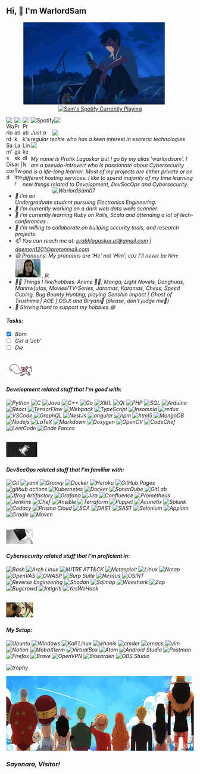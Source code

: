 <h2> Hi, 👋 I'm WarlordSam </h2>
<p style="text-align: center;">
  <img height="220" width="380" src="https://raw.githubusercontent.com/warlordsam07/warlordsam07/master/assets/5cms.gif" alt="GIF Image" style="margin-right: 20px;" />
  &nbsp;&nbsp;
 <a href="https://open.spotify.com/user/2acs3ecfjhdltjj8lnep5asb8?si=ce25b550ed6f46d0%3F_authfailed%3D1&nd=1"><img width="420" height="auto" src="https://novatorem2-nu.vercel.app/api/spotify?background_color=0d1117&border_color=FFA2FE" alt="Sam's Spotify Currently Playing" target="_blank" class="auto" rel="noopener noreferrer"/></a>
</p>



<a href="https://discord.com/users/WarlordSam#5451">
  <img align="left" alt="WarlordSam's Discord" width="22px" src="https://raw.githubusercontent.com/peterthehan/peterthehan/master/assets/discord.svg" />
</a>
<a href="https://twitter.com/warlordsam077">
  <img align="left" alt="Pratik Lagaskar | Twitter" width="22px" src="https://raw.githubusercontent.com/peterthehan/peterthehan/master/assets/twitter.svg" />
</a>
<a href="https://www.linkedin.com/in/pratik-lagaskar-a8747b20a/">
  <img align="left" alt="Pratik's LinkedIN" width="22px" src="https://raw.githubusercontent.com/peterthehan/peterthehan/master/assets/linkedin.svg" />
</a>
<a href="https://open.spotify.com/user/2acs3ecfjhdltjj8lnep5asb8">
  <img align="left" src="https://img.shields.io/badge/Spotify-%231ED760.svg?&style=flat-square&logo=spotify&logoColor=white" alt="Spotify">
</a>

![](https://komarev.com/ghpvc/?username=warlordsam07&color=green)

<img align='right' src="https://github-readme-stats.vercel.app/api?username=warlordsam07&show_icons=true&theme=radical" width="380">
<p><em>Just a regular techie who has a keen interest in esoteric technologies <br><img src="https://media.giphy.com/media/WUlplcMpOCEmTGBtBW/giphy.gif" width="30"><br><br>
 My name is Pratik Lagaskar but I go by my alias 'warlordsam'. I am a pseudo-introvert who is passionate about Cybersecurity and is a life-long learner. Most of my projects are either private or on different hosting services. I like to spend majority of my time learning new things related to Development, DevSecOps and Cybersecurity. 
 
 <img align="right" src="https://github-readme-streak-stats.herokuapp.com/?user=warlordsam07&count_private=true&theme=radical" alt="WarlordSam07" width="380" />
 
 - 📙 I’m an Undergraduate student pursuing Electronics Engineering.                                 
- 🔭 I’m currently working on a dark web data wells scanner.
- 🌱 I’m currently learning Ruby on Rails, Scala and attending a lot of tech-conferences .
- 👯 I’m willing to collaborate on building security tools, and research projects.
- 📫 You can reach me at: pratiklagaskar.pl@gmail.com | daemon1201@protonmail.com
- 😄 Pronouns: My pronouns are 'He' not 'Him', coz I'll never be him: <img height="50" src="https://raw.githubusercontent.com/warlordsam07/warlordsam07/master/assets/elliot3.gif"/> , jk
 - 🐱‍💻 Things I like/hobbies: Anime 🐱‍👤, Manga, Light Novels, Donghuas, Manhw(u)as, Movies/TV-Series, Jdramas, Kdramas, Chess, Speed Cubing, Bug Bounty Hunting, playing Genshin Impact | Ghost of Tsushima | AOE | OSU! and Biryani🤤 (please, don't judge me🙂) 
 - 🎯 Striving hard to support my hobbies.😅
  
  #### Tasks:
  - [x] Born
  - [ ] Get a 'Job'
  - [ ] Die 
 
 ## <img height="40" src="https://raw.githubusercontent.com/warlordsam07/warlordsam07/master/assets/ani1.gif"/>
 #### Development related stuff that I'm good with:
 <p>
  <img alt="Python" src="https://img.shields.io/badge/Python-14354C.svg?style=flat-square&logo=python&logoColor=white">
  <img alt="C" src="https://img.shields.io/badge/C-14354C.svg?style=flat-square&logo=c&logoColor=white">
  <img alt="Java" src="https://img.shields.io/badge/Java-ED8B00?style=flat-square&logo=java&logoColor=white" />
  <img alt="C++" src="https://custom-icon-badges.herokuapp.com/badge/C++-9C033A.svg?style=flat-square&logo=cpp2&logoColor=white">
  <img alt="Go" src="https://img.shields.io/badge/Go-0072FF.svg?style=flat-square&logo=go&logoColor=white" />
  <img alt="XML" src="https://img.shields.io/badge/XML-00A0C1.svg?style=flat-square&logo=xml&logoColor=white" />
  <img alt="Qt" src="https://img.shields.io/badge/Qt-00B0F0.svg?style=flat-square&logo=qt&logoColor=white" />
  <img alt="PHP" src="https://img.shields.io/badge/PHP-777BB4.svg?style=flat-square&logo=php&logoColor=white">
  <img alt="SQL" src="https://custom-icon-badges.herokuapp.com/badge/SQL-025E8C.svg?style=flat-square&logo=database&logoColor=white">
  <img alt="Arduino" src="https://img.shields.io/badge/-Arduino-00979D?style=flat-square&logo=Arduino&logoColor=white">
  <img alt="React" src="https://img.shields.io/badge/-React-45b8d8?style=flat-square&logo=react&logoColor=white" />
  <img alt="TensorFlow" src="https://img.shields.io/badge/TensorFlow-FF6F00.svg?logo=TensorFlow&logoColor=white">
  <img alt="Webpack" src="https://img.shields.io/badge/-Webpack-8DD6F9?style=flat-square&logo=webpack&logoColor=white" /> 
  <img alt="TypeScript" src="https://img.shields.io/badge/-TypeScript-007ACC?style=flat-square&logo=typescript&logoColor=white" />
  <img alt="Insomnia" src="https://img.shields.io/badge/-Insomnia-5849BE?style=flat-square&logo=insomnia&logoColor=white" />
  <img alt="redux" src="https://img.shields.io/badge/-Redux-764ABC?style=flat-square&logo=redux&logoColor=white" />
  <img alt="VSCode" src="https://img.shields.io/badge/Visual_Studio_Code-0078D4?style=flat-square&logo=visual%20studio%20code&logoColor=white" /> 
  <img alt="GraphQL" src="https://img.shields.io/badge/-GraphQL-E10098?style=flat-square&logo=graphql&logoColor=white" />
  <img alt="NestJs" src="https://img.shields.io/badge/-NestJs-ea2845?style=flat-square&logo=nestjs&logoColor=white" />
  <img alt="angular" src="https://img.shields.io/badge/-Angular-DD0031?style=flat-square&logo=angular&logoColor=white" />
  <img alt="npm" src="https://img.shields.io/badge/-NPM-CB3837?style=flat-square&logo=npm&logoColor=white" />
  <img alt="html5" src="https://img.shields.io/badge/-HTML5-E34F26?style=flat-square&logo=html5&logoColor=white" />
  <img alt="MongoDB" src="https://img.shields.io/badge/-MongoDB-13aa52?style=flat-square&logo=mongodb&logoColor=white" />
  <img alt="Nodejs" src="https://img.shields.io/badge/-Nodejs-43853d?style=flat-square&logo=Node.js&logoColor=white" />
  <img alt="LaTeX" src="https://img.shields.io/badge/LaTeX-008080.svg?style=flat-square&logo=LaTeX&logoColor=white">
  <img alt="Markdown" src="https://img.shields.io/badge/Markdown-000000.svg?style=flat-square&logo=markdown&logoColor=white">
  <img alt="Doxygen" src="https://img.shields.io/badge/-Doxygen-0074C7.svg?style=flat-square&logo=doxygen&logoColor=white">
  <img alt="OpenCV" src="https://img.shields.io/badge/-OpenCV-008080.svg?style=flat-square&logo=opencv&logoColor=white">
  <img alt="CodeChef" src="https://img.shields.io/badge/-CodeChef-078F00.svg?style=flat-square&logo=codechef&logoColor=white">
  <img alt="LeetCode" src="https://img.shields.io/badge/-LeetCode-45b8d8?style=flat-square&logo=leetcode&logoColor=white">
  <img alt="Code Forces" src="https://img.shields.io/badge/-CodeForces-00979D.svg?style=flat-square&logo=codeforces&logoColor=white">
</p>


## <img height="40" src="https://raw.githubusercontent.com/warlordsam07/warlordsam07/master/assets/lelouch.gif"/>
#### DevSecOps related stuff that I'm familiar with:
  <p>
   <img alt="Git" src="https://img.shields.io/badge/Git-F05032?style=flat-square&logo=git&logoColor=white" /> 
   <img alt="yaml" src="https://img.shields.io/badge/YAML-00A0C1.svg?style=flat-square&logo=yaml&logoColor=white" />
   <img alt="Groovy" src="https://img.shields.io/badge/-Groovy-00979D.svg?style=flat-square&logo=groovy&logoColor=white" />
   <img alt="Docker" src="https://img.shields.io/badge/-Docker-46a2f1?style=flat-square&logo=docker&logoColor=white" />
   <img alt="Heroku" src="https://img.shields.io/badge/-Heroku-430098?style=flat-square&logo=heroku&logoColor=white" />
   <img alt="GitHub Pages" src="https://img.shields.io/badge/GitHub%20Pages-327FC7.svg?style=flat-square&logo=github&logoColor=white">
   <img alt="github actions" src="https://img.shields.io/badge/-Github_Actions-2088FF?style=flat-square&logo=github-actions&logoColor=white" />
    <img alt="Kubernetes" src="https://img.shields.io/badge/-Kubernetes-0078D4?style=flat-square&logo=kubernetes&logoColor=white" />
    <img alt="Docker" src="https://img.shields.io/badge/-Docker-DD0031?style=flat-square&logo=docker&logoColor=white" />
    <img alt="SonarQube" src="https://img.shields.io/badge/-SonarQube-4F4B8D.svg?style=flat-square&logo=sonarqube&logoColor=white" />
    <img alt="GitLab" src="https://img.shields.io/badge/-GitLab-8DD6F9?style=flat-square&logo=gitlab&logoColor=white" />
    <img alt="Jfrog Artifactory" src="https://img.shields.io/badge/-Jfrog-5D5D5D.svg?style=flat-square&logo=jfrog&logoColor=white" />
    <img alt="Grafana" src="https://img.shields.io/badge/-Grafana-QA8A00.svg?style=flat-square&logo=grafana&logoColor=white" />
    <img alt="Jira" src="https://img.shields.io/badge/-Jira-97C8F5.svg?style=flat-square&logo=jira&logoColor=white" />
    <img alt="Confluence" src="https://img.shields.io/badge/-Confluence-4F4B8D.svg?style=flat-square&logo=confluence&logoColor=white" />
    <img alt="Prometheus" src="https://img.shields.io/badge/-Prometheus-DD0031?style=flat-square&logo=prometheus&logoColor=white" />
    <img alt="Jenkins" src="https://img.shields.io/badge/-Jenkins-97C8F5.svg?style=flat-square&logo=jenkins&logoColor=white" />
    <img alt="Chef" src="https://img.shields.io/badge/-Chef-PJ4F00.svg?style=flat-square&logo=chef&logoColor=white" />
    <img alt="Ansible" src="https://img.shields.io/badge/-Ansible-95C8F5.svg?style=flat-square&logo=ansible&logoColor=white" />
    <img alt="Terraform" src="https://img.shields.io/badge/-Terraform-036B7C.svg?style=flat-square&logo=terraform&logoColor=white" />
    <img alt="Puppet" src="https://img.shields.io/badge/-Puppet-YB8A00.svg?style=flat-square&logo=puppet&logoColor=white" />
    <img alt="Acunetix" src="https://img.shields.io/badge/-Acunetix-0074C7.svg?style=flat-square&logo=acunetix&logoColor=white" />
    <img alt="Splunk" src="https://img.shields.io/badge/-Splunk-087E85.svg?style=flat-square&logo=splunk&logoColor=white" />
    <img alt="Codacy" src="https://img.shields.io/badge/-Codacy-009688.svg?style=flat-square&logo=codacy&logoColor=white" />
    <img alt="Prisma Cloud" src="https://img.shields.io/badge/-Prisma-002F80.svg?style=flat-square&logo=prisma&logoColor=white" />
    <img alt="SCA" src="https://img.shields.io/badge/-SCA-098F5F.svg?style=flat-square&logo=sca&logoColor=white" />
    <img alt="DAST" src="https://img.shields.io/badge/-DAST-457B73.svg?style=flat-square&logo=dast&logoColor=white" />
    <img alt="SAST" src="https://img.shields.io/badge/-SAST-04B8F5.svg?style=flat-square&logo=sast&logoColor=white" />
    <img alt="Selenium" src="https://img.shields.io/badge/-Selenium-9PW9C9.svg?style=flat-square&logo=selenium&logoColor=white" />
    <img alt="Appium" src="https://img.shields.io/badge/-Appium-134E5E.svg?style=flat-square&logo=appium&logoColor=white" />
    <img alt="Gradle" src="https://img.shields.io/badge/-Gradle-0074C7.svg?style=flat-square&logo=gradle&logoColor=white" />
    <img alt="Maven" src="https://img.shields.io/badge/-Maven-012E1B.svg?style=flat-square&logo=maven&logoColor=white" />
 </p>
 
 
 ## <img height="40" src="https://raw.githubusercontent.com/warlordsam07/warlordsam07/master/assets/dn4.gif"/>
 #### Cybersecurity related stuff that I'm proficient in:
  <p>
    <img alt="Bash" src="https://img.shields.io/badge/Bash-121011.svg?logo=gnu-bash&logoColor=white">
    <img alt="Arch Linux" src="https://img.shields.io/badge/Arch%20Linux-1793D1.svg?logo=arch-linux&logoColor=white">
    <img alt="MITRE ATT&CK" src="https://img.shields.io/badge/-MITRE%20ATT%26CK-008080.svg?logo=mitre-attack&logoColor=white">
    <img alt="Metasploit" src="https://img.shields.io/badge/-Metasploit-YB8A00.svg?logo=metasploit&logoColor=white">
    <img alt="Linux" src="https://img.shields.io/badge/-Linux-008080.svg?logo=linux&logoColor=white">
    <img alt="Nmap" src="https://img.shields.io/badge/-Nmap-75D5D5.svg?logo=nmap&logoColor=white">
    <img alt="OpenVAS" src="https://img.shields.io/badge/-OpenVAS-945B00.svg?logo=openvas&logoColor=white">
    <img alt="OWASP" src="https://img.shields.io/badge/-OWASP-red.svg?logo=owasp&logoColor=white">
    <img alt="Burp Suite" src="https://img.shields.io/badge/-Burp%20Suite-796E00.svg?logo=burp-suite&logoColor=white">
    <img alt="Nessus" src="https://img.shields.io/badge/-Nessus-894B00.svg?logo=nessus&logoColor=white">
    <img alt="OSINT" src="https://img.shields.io/badge/-OSINT-8I8A00.svg?logo=osint&logoColor=white">
    <img alt="Reverse Engineering" src="https://img.shields.io/badge/-Reverse%20Engineering-15D5D5.svg?logo=reverse-engineering&logoColor=white">
    <img alt="Shodan" src="https://img.shields.io/badge/-Shodan-796E00.svg?logo=shodan&logoColor=white">
    <img alt="Sqlmap" src="https://img.shields.io/badge/-Sqlmap-048A00.svg?logo=sqlmap&logoColor=white">
    <img alt="Wireshark" src="https://img.shields.io/badge/-Wireshark-008080.svg?logo=wireshark&logoColor=white">
    <img alt="Zap" src="https://img.shields.io/badge/-Zap-078F5F.svg?logo=zap&logoColor=white">
    <img alt="Bugcrowd" src="https://img.shields.io/badge/-Bugcrowd-YB8A00.svg?logo=bugcrowd&logoColor=white">
    <img alt="Intigriti" src="https://img.shields.io/badge/-Intigriti-005D8E.svg?logo=intigriti&logoColor=white">
    <img alt="YesWeHack" src="https://img.shields.io/badge/-YesWeHack-888A00.svg?logo=yeswehack&logoColor=white"> 
  </p>

## <img height="40" src="https://raw.githubusercontent.com/warlordsam07/warlordsam07/master/assets/sinon.gif"/>
 #### My Setup:
 <p>
    <img alt="Ubuntu" src="https://img.shields.io/badge/-Ubuntu-94D5D5.svg?style=flat-square&logo=ubuntu&logoColor=white">
    <img alt="Windows" src="https://img.shields.io/badge/-Windows-86C8F5.svg?style=flat-square&logo=windows&logoColor=white">
    <img alt="Kali Linux" src="https://img.shields.io/badge/-Kali%20Linux-764ABC.svg?style=flat-square&logo=kali-linux&logoColor=white">
    <img alt="whonix" src="https://img.shields.io/badge/-whonix-ADEB00.svg?style=flat-square&logo=whonix&logoColor=white">
    <img alt="cmder" src="https://img.shields.io/badge/-cmder-POU8F5.svg?style=flat-square&logo=cmder&logoColor=white">
    <img alt="emacs" src="https://img.shields.io/badge/-emacs-008ABC.svg?style=flat-square&logo=emacs&logoColor=white">
    <img alt="vim" src="https://img.shields.io/badge/-vim-098WER.svg?style=flat-square&logo=vim&logoColor=white">
    <img alt="Notion" src="https://img.shields.io/badge/-Notion-8945B0.svg?style=flat-square&logo=notion&logoColor=white">
    <img alt="MobaXterm" src="https://img.shields.io/badge/-MobaXterm-0077B5.svg?style=flat-square&logo=mobaxterm&logoColor=white">
    <img alt="VirtualBox" src="https://img.shields.io/badge/-VirtualBox-008444.svg?style=flat-square&logo=virtualbox&logoColor=white">
    <img alt="Atom" src="https://img.shields.io/badge/-Atom-00A7E0.svg?style=flat-square&logo=atom&logoColor=white">
    <img alt="Android Studio" src="https://img.shields.io/badge/-Android%20Studio-0097E0.svg?style=flat-square&logo=android-studio&logoColor=white">
    <img alt="Postman" src="https://img.shields.io/badge/-Postman-97QE00.svg?style=flat-square&logo=postman&logoColor=white">
    <img alt="Firefox" src="https://img.shields.io/badge/-Firefox-0097E0.svg?style=flat-square&logo=firefox&logoColor=white">
    <img alt="Brave" src="https://img.shields.io/badge/-Brave-009P00.svg?style=flat-square&logo=brave&logoColor=white">
    <img alt="OpenVPN" src="https://img.shields.io/badge/-OpenVPN-9787E0.svg?style=flat-square&logo=openvpn&logoColor=white">
    <img alt="Bitwarden" src="https://img.shields.io/badge/-Bitwarden-245B00.svg?style=flat-square&logo=bitwarden&logoColor=white">
    <img alt="OBS Studio" src="https://img.shields.io/badge/-OBS%20Studio-FF8A00.svg?style=flat-square&logo=obs-studio&logoColor=white">
 </p>
 
 ![trophy](https://github-profile-trophy.vercel.app/?username=Warlordsam07&theme=algolia)

 <p align="center">
 <img  height="200" width="700" src="https://raw.githubusercontent.com/warlordsam07/warlordsam07/master/assets/opnakama9.jpg"/>
</p>

### Sayonara, Visitor!
